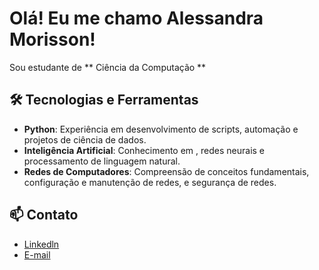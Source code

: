 # Olá! Eu me chamo Alessandra Morisson! 

Sou estudante de ** Ciência da Computação **

## 🛠️ Tecnologias e Ferramentas

- **Python**: Experiência em desenvolvimento de scripts, automação e projetos de ciência de dados.
- **Inteligência Artificial**: Conhecimento em , redes neurais e processamento de linguagem natural.
- **Redes de Computadores**: Compreensão de conceitos fundamentais, configuração e manutenção de redes, e segurança de redes.


## 📫 Contato

- [Linkedln](https://www.linkedin.com/in/alessandra-morisson/)
- [E-mail](ledru01@gmail.com)


